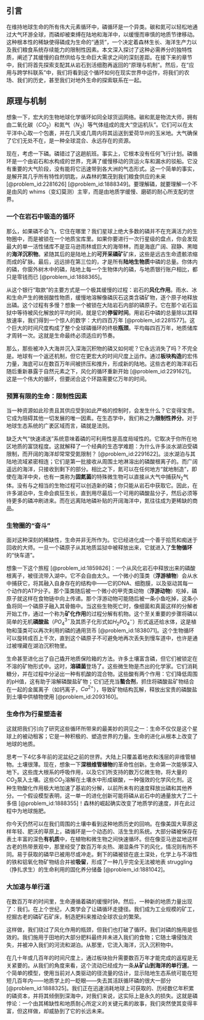 ## 引言
在维持地球生命的所有伟大元素循环中，磷循环是一个异类。碳和氮可以轻松地通过大气环游全球，而磷却被束缚在陆地和海洋中，以缓慢而审慎的地质节律移动。这种根本性的稀缺使得磷成为生命的“通货”，一个决定着森林生长、海洋生产力以及我们粮食系统存续能力的限制性因素。本文深入探讨了这种必需养分的独特性质，阐述了其缓慢的自然供给与生命巨大需求之间的深刻差距。在接下来的章节中，我们将首先探索支配其从岩石到活细胞再返回的“原理与机制”。然后，在“应用与跨学科联系”中，我们将看到这个循环如何在现实世界中运作，将我们的农场、我们的历史，甚至我们对地外生命的探索联系在一起。

## 原理与机制

想象一下，宏大的生物地球化学循环如同全球货运网络。碳和氮是物流大师，拥有由二氧化碳（$CO_2$）和氮气（$N_2$）等气体组成的庞大“空运机队”。它们可以在太平洋中心取一个包裹，并在几天或几周内将其运送到爱荷华州的玉米地。大气确保了它们无处不在，是一种全球混合、永远存在的资源。

现在，考虑一下磷。磷错过了这趟航班。事实上，它根本没有任何飞行计划。磷循环是一个由岩石和水构成的世界，充满了缓慢移动的货运火车和漏水的驳船。它没有重要的大气阶段，没有能将它迅速带到各大洲的气态形式。这一个简单的事实，是解开其几乎所有特性的钥匙，从森林的繁茂到我们粮食供应的未来 [@problem_id:2281626] [@problem_id:1888349]。要理解磷，就要理解一个不是由风的 whims（变幻莫测）主宰，而是由地质学缓慢、磨砺的耐心所支配的世界。

### 一个在岩石中锻造的循环

那么，如果磷不会飞，它住在哪里？我们星球上绝大多数的磷并不在充满活力的生物圈中，而是被锁在一个地质宝库里。如果你要进行一次行星级的盘点，你会发现最大的单一活性储库不是亚马逊雨林或巨大的海带林，而是海底广阔、寂静、黑暗的**海洋沉积物**。紧随其后的是陆地上的**可开采磷矿**矿床，这些是远古生命遗骸浓缩而成的矿脉。最后，远远排在第三位的，才是所有**陆地生物质**中磷的总量。你体内的磷，你窗外树木中的磷，陆地上每一个生物体内的磷，与地质银行账户相比，都只是零钱而已 [@problem_id:1888365]。

从这个银行“取款”的主要方式是一个极其缓慢的过程：岩石的**风化作用**。雨水、冰和生命产生的微弱酸性物质，缓慢地溶解像磷灰石这类含磷矿物，逐个原子地释放出磷。这个过程有多慢？想象一个被锁在大陆岩石内部的磷原子。它在那个岩石监狱中等待被风化解放的平均时间，就是它的**停留时间**。用岩石中磷的总量除以其释放速率，我们得到一个惊人的数字：大约四百万年 [@problem_id:2281577]。这个巨大的时间尺度构成了整个全球磷循环的终极**瓶颈**。平均每四百万年，地质储库才周转一次。这就是生命最终必须适应的节奏。

那么，那些被冲入大海并沉入深海沉积物的磷又如何呢？它永远消失了吗？不完全是。地球有一个返还机制，但它在更宏大的时间尺度上运作。通过**板块构造**的宏伟力量，海底可以在数百万年间被挤压和推升，形成新的陆地。这些古老的海洋岩石随后重新暴露于自然元素之下，风化的循环重新开始 [@problem_id:2291621]。这是一个伟大的循环，但要闭合这个环路需要亿万年的时间。

### 预算有限的生命：限制性因素

当一种资源如此珍贵且其供应受到如此严格的控制时，会发生什么？它变得宝贵。它成为阻碍其他一切发展的唯一因素。在生态学中，我们称之为**限制性养分**。对于地球生态系统的广袤区域而言，磷就是法则。

缺乏大气“快速递送”系统意味着磷的可利用性是高度局域性的。它取决于你所在地区地质的富饶程度。这就解释了一个经典的生态学难题：为什么许多淡水湖泊受磷限制，而开阔的海洋却常常受氮限制？ [@problem_id:2291622]。淡水湖泊与其陆地流域紧密相连；它们是第一批接收从周围土地淋溶出的磷酸根离子的。而广阔遥远的海洋，只接收到剩下的部分。相比之下，氮可以在任何地方“就地制造”，即使在海洋中央，也有一类称为**固氮菌**的特殊微生物可以直接从大气中捕获$N_2$气体。没有与之相当的生物过程可以创造新的磷；你只能从岩石中获取它。因此，在许多湖泊中，生命会疯狂生长，直到用尽最后一个可用的磷酸盐分子，然后必须等待更多的磷冲刷进来。而在远离陆地磷补贴的开阔海洋中，氮往往成为更稀缺的商品。

### 生物圈的“奋斗”

面对这种深刻的稀缺性，生命并非无所作为。它已经进化成一个善于拾荒和痴迷于回收的大师。一旦一个磷原子从其地质监狱中被释放出来，它就进入了**生物循环**的“快车道”。

想象一下这个旅程 [@problem_id:1859826]：一个从风化岩石中释放出来的磷酸根离子，被径流带入湖中。它不会自由太久。一个微小的藻类（**浮游植物**）会从水中捕获它，将其融入自身存在的结构中——它的DNA、细胞膜，以及驱动其每一个动作的ATP分子。那个藻类随后被一个微小的甲壳类动物（**浮游动物**）吃掉，磷原子就这样在食物链中向上传递。那个浮游动物可能随后被一条小鱼吃掉，这条小鱼将同一个磷原子融入其骨骼中。当这些生物死亡时，像细菌和真菌这样的分解者开始工作，通过一个称为**矿化作用**的过程分解有机物。这个至关重要的步骤将磷以简单的无机**磷酸盐**（$PO_4^{3-}$及其质子化形式如$H_2PO_4^{-}$）形式返还给水体，这是植物和藻类可以再次利用的磷的通用货币 [@problem_id:1838071]。这个生物循环可以旋转成百上千次，直到这个磷原子不可避免地再次丢失到慢车道中，也许是通过被埋藏在湖泊沉积物里。

生命甚至进化出了自己撬开地质保险箱的方法。许多土壤富含磷，但它们被锁定在不溶的矿物形式中。这时，**溶磷菌**登场了。这些微生物是杰出的化学家。它们消耗糖分，并在过程中分泌出一种有机酸的混合物。这些酸有两个作用：它们降低周围的pH值，这有助于溶解磷酸盐矿物；它们还充当**螯合剂**，抓住将磷酸盐矿物结合在一起的金属离子（如钙离子，$Ca^{2+}$），导致矿物结构瓦解，释放出宝贵的磷酸盐到土壤中供植物使用 [@problem_id:2093160]。

### 生命作为行星塑造者

这就把我们引向了研究这些循环所带来的最美妙的洞见之一：生命不仅仅是这个星球上的被动租客；它是一种积极的、塑造世界的力量。生命的进化从根本上改变了地球的地质。

思考一下4亿多年前的泥盆纪之前的世界。大陆上只覆盖着地衣和浅层的非维管植物。土壤很薄。现在，想象一下**深根维管植物**的革命性创新。生命第一次能够深入地下。这些庞大根系的呼吸作用，以及它们所支持的数万亿微生物，将大量的$CO_2$泵入土壤。这些$CO_2$溶解在土壤水中形成碳酸，一种强效的化学风化剂。这种生物酸化作用极大地加速了基岩的分解，以前所未有的速度释放出磷和其他养分。一个假设模型表明，这一单一的进化创新可能将磷从岩石中的通量放大了二十多倍 [@problem_id:1888355]！森林的崛起确实改变了地质学的速度，并在此过程中为地球施肥。

你今天仍然可以在我们周围的土壤中看到这种地质历史的回响。在像美国大草原这样年轻、肥沃的草原上，磷循环是一个动态的、活生生的系统。大部分磷被保存在表土丰富的深色**有机质**中，在植物和微生物之间快速循环。但在像亚马逊盆地这样古老的热带景观中，那里经受了数百万年炎热、潮湿条件下的风化，情况则有所不同。易于获取的磷早已被用尽或冲走。剩下的磷被锁在底土深处，化学上与不溶性的铁和铝氧化物矿物结合并被**吸留**，形成了一种几乎完全无法被地表 struggling（挣扎求生）的生命利用的固化养分储备 [@problem_id:1881042]。

### 大加速与单行道

在数百万年的时间里，生命遵循着磷的缓慢时钟。然后，一种新的地质力量出现了：我们。在上个世纪，人类学会了让磷循环走捷径。我们成为工业规模的矿工，挖掘古老的磷矿石矿床，制造肥料来推动全球农业的繁荣。

这样做，我们绕过了风化作用的瓶颈，但我们也打破了循环。我们对磷的施用是低效的。我们施用于田地的大部分肥料最终并未进入我们的食物；它随土壤侵蚀流失，并被冲入我们的河流和湖泊。从那里，它流入海洋，沉入沉积物中。

在几十年或几百年的时间尺度上，通过板块抬升需要数百万年才能完成的返程是无关紧要的。从我们的角度来看，这个流动已经成为一条**从矿山到海洋的单行道**。一个简单的模型，使用当前对人类驱动的径流量的估计，显示陆地生态系统可能在短短几百年内——地质学上的一眨眼——失去其活跃循环磷的很大一部分 [@problem_id:1888325]。我们正在迅速消耗地球上可获取的、历经数亿年积累的磷资本，并将其倾倒到深海中，对我们来说，这实际上是永久的损失。这就是磷悖论：一个由其稀缺性和地质耐心所定义的关键元素的故事，我们突然使其变得丰富，但这样做，却威胁到了它的长远未来。

